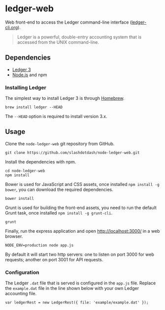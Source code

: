# ledger-web

Web front-end to access the Ledger command-line interface ([ledger-cli.org](http://ledger-cli.org/)).

> Ledger is a powerful, double-entry accounting system that is accessed from the UNIX command-line.

## Dependencies

  * [Ledger 3](http://ledger-cli.org/)
  * [Node.js](nodejs.org) and npm

### Installing Ledger

The simplest way to install Ledger 3 is through [Homebrew](http://mxcl.github.com/homebrew/).

    brew install ledger --HEAD

The `--HEAD` option is required to install version 3.x.

## Usage

Clone the `node-ledger-web` git repository from GitHub.

    git clone https://github.com/slashdotdash/node-ledger-web.git

Install the dependencies with npm.

    cd node-ledger-web
    npm install
    
Bower is used for JavaScript and CSS assets, once installed `npm install -g bower`, you can download the required dependencies.

    bower install

Grunt is used for building the front-end assets, you need to run the default Grunt task, once installed `npm install -g grunt-cli`.
	
    grunt

Finally, run the express application and open [http://localhost:3000/](http://localhost:3000/) in a web browser. 

    NODE_ENV=production node app.js
    
By default it will start two http servers: one to listen on port 3000 for web requests; another on port 3001 for API requests.

### Configuration

The Ledger `.dat` file that is served is configured in the `app.js` file. Replace the `example.dat` file in the line shown below with your own Ledger accounting file.

    var ledgerRest = new LedgerRest({ file: 'example/example.dat' });